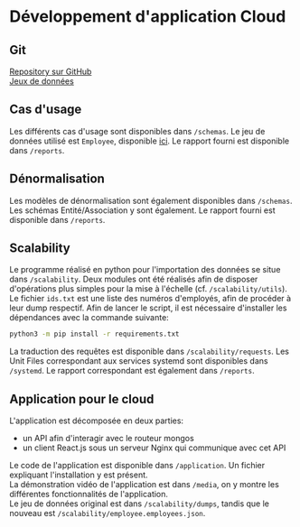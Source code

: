 # Développement d'application Cloud

## Git
[Repository sur GitHub](https://github.com/nickxla/cloud)  
[Jeux de données](https://drive.google.com/drive/folders/1uzmHZzNd2DmUUwD7o2EGm4PhC0bjdjcE?usp=sharing)

## Cas d'usage

Les différents cas d'usage sont disponibles dans `/schemas`.
Le jeu de données utilisé est `Employee`, disponible [ici](https://relational.fit.cvut.cz/dataset/Employee).
Le rapport fourni est disponible dans `/reports`.

## Dénormalisation

Les modèles de dénormalisation sont également disponibles dans `/schemas`.
Les schémas Entité/Association y sont également.
Le rapport fourni est disponible dans `/reports`.

## Scalability

Le programme réalisé en python pour l'importation des données se situe dans `/scalability`.
Deux modules ont été réalisés afin de disposer d'opérations plus simples pour la mise à l'échelle (cf. `/scalability/utils`).
Le fichier `ids.txt` est une liste des numéros d'employés, afin de procéder à leur dump respectif.
Afin de lancer le script, il est nécessaire d'installer les dépendances avec la commande suivante:
```bash
python3 -m pip install -r requirements.txt
```
La traduction des requêtes est disponible dans `/scalability/requests`.
Les Unit Files correspondant aux services systemd sont disponibles dans `/systemd`.
Le rapport correspondant est également dans `/reports`.

## Application pour le cloud

L'application est décomposée en deux parties:
- un API afin d'interagir avec le routeur mongos
- un client React.js sous un serveur Nginx qui communique avec cet API

Le code de l'application est disponible dans `/application`. Un fichier expliquant l'installation y est présent.  
La démonstration vidéo de l'application est dans `/media`, on y montre les différentes fonctionnalités de l'application.  
Le jeu de données original est dans `/scalability/dumps`, tandis que le nouveau est `/scalability/employee.employees.json`.
